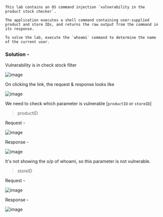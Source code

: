 ```
This lab contains an OS command injection `vulnerability in the product stock checker`.

The application executes a shell command containing user-supplied product and store IDs, and returns the raw output from the command in its response.

To solve the lab, execute the `whoami` command to determine the name of the current user.
```

### Solution -

Vulnerability is in check stock filter 

![image](https://user-images.githubusercontent.com/67383098/225234017-13d55e1d-074c-40e9-ab3e-afea6521d066.png)

On clicking the link, the request & response looks like

![image](https://user-images.githubusercontent.com/67383098/225266361-4cb3dc03-7fbf-48ea-8a39-d816ad99f0a7.png)


We need to check which parameter is vulnerable [`productID` or `storeID`]

> productID

Request -

![image](https://user-images.githubusercontent.com/67383098/225265218-d45cc7a6-d412-4874-b5e9-9095f6bf9980.png)


Response -

![image](https://user-images.githubusercontent.com/67383098/225235472-03edc2dd-d895-4e42-9720-46ab3a2445fc.png)

It's not showing the o/p of whoami, so this parameter is not vulnerable.



> storeID

Request -


![image](https://user-images.githubusercontent.com/67383098/225265788-cc413d8d-329e-4ff8-8f95-cd99dba9ea5c.png)

Response - 


![image](https://user-images.githubusercontent.com/67383098/225265936-9d361244-2009-45a8-9dd5-1a4e9af7a24b.png)
